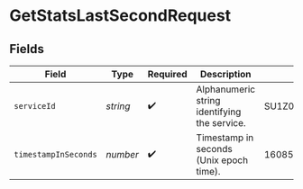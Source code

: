 # GetStatsLastSecondRequest


## Fields

| Field                                        | Type                                         | Required                                     | Description                                  | Example                                      |
| -------------------------------------------- | -------------------------------------------- | -------------------------------------------- | -------------------------------------------- | -------------------------------------------- |
| `serviceId`                                  | *string*                                     | :heavy_check_mark:                           | Alphanumeric string identifying the service. | SU1Z0isxPaozGVKXdv0eY                        |
| `timestampInSeconds`                         | *number*                                     | :heavy_check_mark:                           | Timestamp in seconds (Unix epoch time).      | 1608560817                                   |